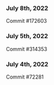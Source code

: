 ### July 8th, 2022

Commit #172603

### July 5th, 2022

Commit #314353


### July 4th, 2022

Commit #72281
